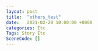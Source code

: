 ```yaml
---
layout: post
title:  "others_test"
date:   2021-02-20 10:00:00 +0000
categories: Etc
Tags: Story Etc
SceneCode: []
---
```

